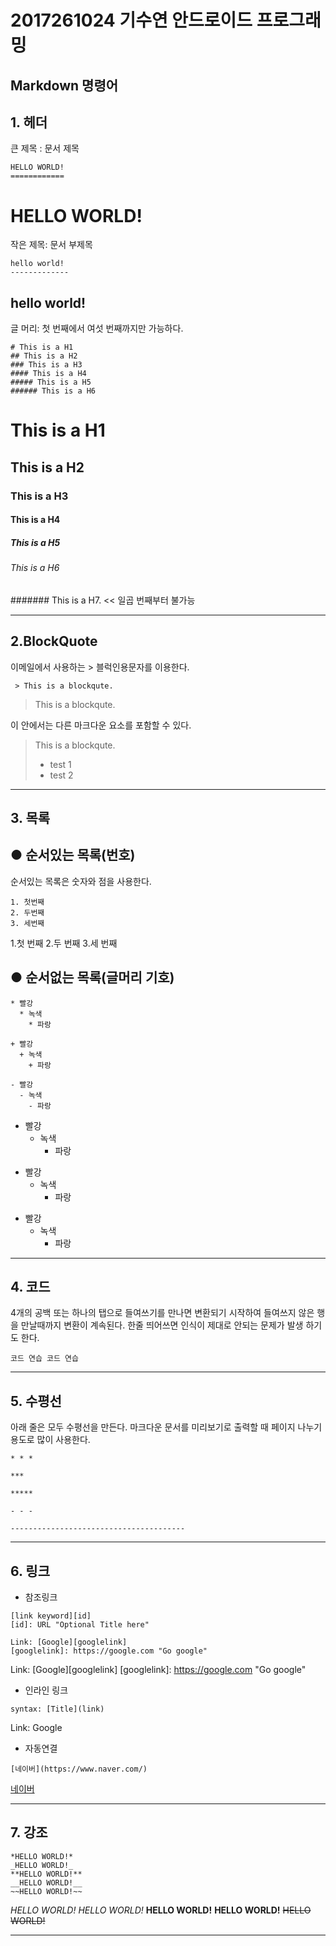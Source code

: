 # 2017261024 기수연 안드로이드 프로그래밍
## Markdown 명령어

## 1. 헤더 ##

큰 제목 : 문서 제목 
<pre><code>HELLO WORLD! 
============
</pre></code>

HELLO WORLD!
============

작은 제목: 문서 부제목

<pre><code>hello world!
-------------
</pre></code>

hello world!
-------------

글 머리: 첫 번째에서 여섯 번째까지만 가능하다.

<pre><code># This is a H1
## This is a H2
### This is a H3
#### This is a H4
##### This is a H5
###### This is a H6
</pre></code>
# This is a H1
## This is a H2
### This is a H3
#### This is a H4
##### This is a H5
###### This is a H6

####### This is a H7. << 일곱 번째부터 불가능

* * *

## 2.BlockQuote ##

이메일에서 사용하는 > 블럭인용문자를 이용한다.

<pre><code> > This is a blockqute. </pre></code>

>This is a blockqute.

이 안에서는 다른 마크다운 요소를 포함할 수 있다.

>This is a blockqute.
 >+ test 1
  >+ test 2
  
* * * 

## 3. 목록 ##
## ● 순서있는 목록(번호)
순서있는 목록은 숫자와 점을 사용한다.

<pre><code>1. 첫번째
2. 두번째
3. 세번째
</pre></code>

1.첫 번째
2.두 번째
3.세 번째

## ● 순서없는 목록(글머리 기호)
<pre><code>* 빨강
  * 녹색
    * 파랑  

+ 빨강
  + 녹색
    + 파랑

- 빨강
  - 녹색
    - 파랑
</pre></code>

* 빨강
  * 녹색
    * 파랑

+ 빨강
   + 녹색
     + 파랑

- 빨강
   - 녹색
     - 파랑
  
* * *
## 4. 코드 ##

4개의 공백 또는 하나의 탭으로 들여쓰기를 만나면 변환되기 시작하여 들여쓰지 않은 행을 만날때까지 변환이 계속된다.
한줄 띄어쓰면 인식이 제대로 안되는 문제가 발생 하기도 한다.

<pre><code>코드 연습 코드 연습
</pre></code>

* * *
## 5. 수평선 ##

아래 줄은 모두 수평선을 만든다.
마크다운 문서를 미리보기로 출력할 때 페이지 나누기 용도로 많이 사용한다.
<pre><code>* * *

***

*****

- - -

---------------------------------------
</pre></code>

* * *
## 6. 링크 ##

+ 참조링크
<pre><code>[link keyword][id]
[id]: URL "Optional Title here"

Link: [Google][googlelink]
[googlelink]: https://google.com "Go google"
</pre></code>

Link: [Google][googlelink] [googlelink]: https://google.com "Go google"

+ 인라인 링크
<pre><code>syntax: [Title](link)
</pre></code>
Link: Google

+ 자동연결
<pre><code>[네이버](https://www.naver.com/)</pre></code>
[네이버](https://www.naver.com/)

* * *
## 7. 강조 ##
<pre><code>*HELLO WORLD!*
_HELLO WORLD!_
**HELLO WORLD!**
__HELLO WORLD!__
~~HELLO WORLD!~~
</pre></code>
*HELLO WORLD!*
_HELLO WORLD!_
**HELLO WORLD!**
__HELLO WORLD!__
~~HELLO WORLD!~~

* * *
